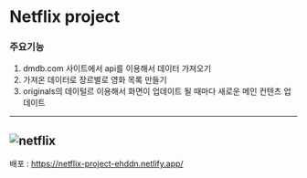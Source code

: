 # Netflix project

### 주요기능
1. dmdb.com 사이트에서 api를 이용해서 데이터 가져오기
2. 가져온 데이터로 장르별로 영화 목록 만들기
3. originals의 데이털르 이용해서 화면이 업데이트 될 때마다 새로운 메인 컨텐츠 업데이트

---
![netflix](https://user-images.githubusercontent.com/83106932/159152972-cebf7ed4-8efc-4522-bb40-88e4c630beed.png)
---

배포 : https://netflix-project-ehddn.netlify.app/
